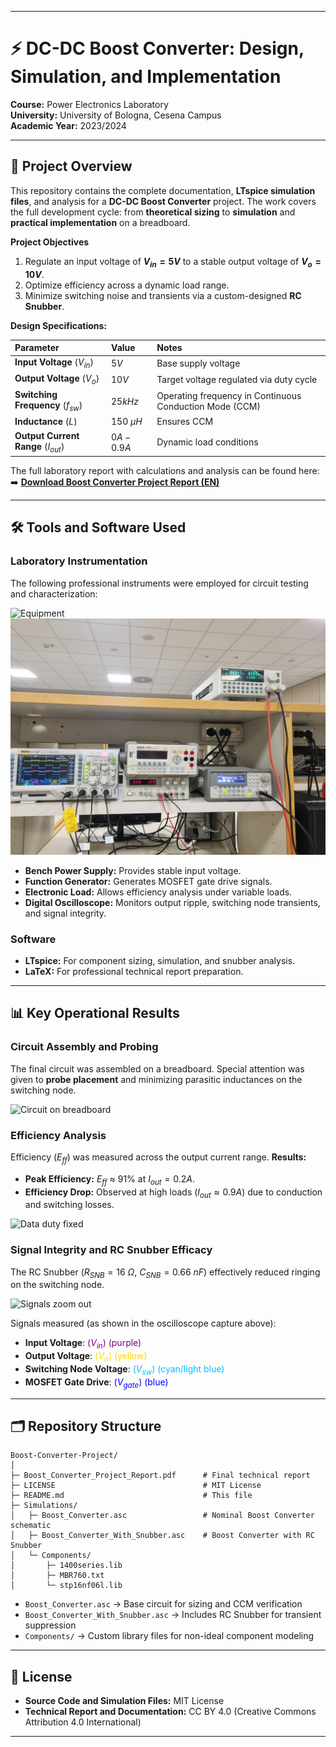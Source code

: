 
---

# ⚡ DC-DC Boost Converter: Design, Simulation, and Implementation

**Course:** Power Electronics Laboratory  
**University:** University of Bologna, Cesena Campus  
**Academic Year:** 2023/2024  

---

## 📌 Project Overview

This repository contains the complete documentation, **LTspice simulation files**, and analysis for a **DC-DC Boost Converter** project. The work covers the full development cycle: from **theoretical sizing** to **simulation** and **practical implementation** on a breadboard.

**Project Objectives**

1.  Regulate an input voltage of **$V_{in} = 5 V$** to a stable output voltage of **$V_{o} = 10 V$**.
2.  Optimize efficiency across a dynamic load range.
3.  Minimize switching noise and transients via a custom-designed **RC Snubber**.

**Design Specifications:**

| Parameter                            | Value         | Notes                                                   |
| :----------------------------------- | :------------ | :------------------------------------------------------ |
| **Input Voltage** ($V_{in}$)         | $5 V$         | Base supply voltage                                     |
| **Output Voltage** ($V_{o}$)         | $10 V$        | Target voltage regulated via duty cycle                 |
| **Switching Frequency** ($f_{sw}$)   | $25 kHz$      | Operating frequency in Continuous Conduction Mode (CCM) |
| **Inductance** ($L$)                 | $150 \ \mu H$ | Ensures CCM                                             |
| **Output Current Range** ($I_{out}$) | $0 A - 0.9 A$ | Dynamic load conditions                                 |

The full laboratory report with calculations and analysis can be found here:
➡️ **[Download Boost Converter Project Report (EN)](Boost_Converter_Project_Report.pdf)**

---

## 🛠️ Tools and Software Used

### Laboratory Instrumentation

The following professional instruments were employed for circuit testing and characterization:


![Equipment](https://github.com/user-attachments/assets/6fc4b627-11d3-4b46-b8af-b71e37f9eefd)
![Laboratory_Instrumentation](Images/Laboratory_Instrumentation.jpg)


* **Bench Power Supply:** Provides stable input voltage.
* **Function Generator:** Generates MOSFET gate drive signals.
* **Electronic Load:** Allows efficiency analysis under variable loads.
* **Digital Oscilloscope:** Monitors output ripple, switching node transients, and signal integrity.

### Software

* **LTspice:** For component sizing, simulation, and snubber analysis.
* **LaTeX:** For professional technical report preparation.

---

## 📊 Key Operational Results

### Circuit Assembly and Probing

The final circuit was assembled on a breadboard. Special attention was given to **probe placement** and minimizing parasitic inductances on the switching node.


![Circuit on breadboard](https://github.com/user-attachments/assets/defd7ef7-d612-4425-9ebd-276aa2fae615)



### Efficiency Analysis

Efficiency ($E_{ff}$) was measured across the output current range. **Results:**

* **Peak Efficiency:** $E_{ff}$ ≈ 91\% at $I_{out} = 0.2 A$.
* **Efficiency Drop:** Observed at high loads ($I_{out} \approx 0.9 A$) due to conduction and switching losses.


<img width="2136" height="406" alt="Data duty fixed" src="https://github.com/user-attachments/assets/0cb97135-18c4-4d57-86c6-4d941e4f02a5" />


### Signal Integrity and RC Snubber Efficacy

The RC Snubber ($R_{SNB} = 16 \ \Omega$, $C_{SNB} = 0.66 \ nF$) effectively reduced ringing on the switching node.


![Signals zoom out](https://github.com/user-attachments/assets/ac16af6a-6ba7-4589-add7-7f3c5b65e1f7)


Signals measured (as shown in the oscilloscope capture above):  
- **Input Voltage**: <span style="color:purple;">($V_{in}$) (purple)  
- **Output Voltage**: <span style="color:gold;">($V_{o}$) (yellow)  
- **Switching Node Voltage**: <span style="color:deepskyblue;">($V_{sw}$) (cyan/light blue)  
- **MOSFET Gate Drive**: <span style="color:blue;">($V_{gate}$) (blue)

---

## 🗂️ Repository Structure

```
Boost-Converter-Project/
│
├─ Boost_Converter_Project_Report.pdf      # Final technical report
├─ LICENSE                                 # MIT License
├─ README.md                               # This file
├─ Simulations/
│   ├─ Boost_Converter.asc                 # Nominal Boost Converter schematic
│   ├─ Boost_Converter_With_Snubber.asc    # Boost Converter with RC Snubber
│   └─ Components/
│       ├─ 1400series.lib
│       ├─ MBR760.txt
│       └─ stp16nf06l.lib
```

* `Boost_Converter.asc` → Base circuit for sizing and CCM verification
* `Boost_Converter_With_Snubber.asc` → Includes RC Snubber for transient suppression
* `Components/` → Custom library files for non-ideal component modeling

---

## 📜 License

* **Source Code and Simulation Files:** MIT License
* **Technical Report and Documentation:** CC BY 4.0 (Creative Commons Attribution 4.0 International)

---

